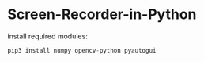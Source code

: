 # Screen-Recorder-in-Python

install required modules:
```python 
pip3 install numpy opencv-python pyautogui
```
